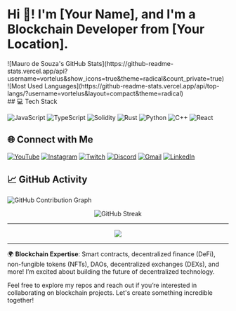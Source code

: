 # Hi 👋! I'm [Your Name], and I'm a Blockchain Developer from [Your Location].

<div style="width: 100%;">
![Mauro de Souza's GitHub Stats](https://github-readme-stats.vercel.app/api?username=vortelus&show_icons=true&theme=radical&count_private=true)
</div>
<div style="width: 100%;">
![Most Used Languages](https://github-readme-stats.vercel.app/api/top-langs/?username=vortelus&layout=compact&theme=radical)
</div>
## 💻 Tech Stack

<p>
  <img src="https://img.shields.io/badge/JavaScript-F7DF1E?style=for-the-badge&logo=javascript&logoColor=black" alt="JavaScript" />
  <img src="https://img.shields.io/badge/TypeScript-3178C6?style=for-the-badge&logo=typescript&logoColor=white" alt="TypeScript" />
  <img src="https://img.shields.io/badge/Solidity-363636?style=for-the-badge&logo=solidity&logoColor=white" alt="Solidity" />
  <img src="https://img.shields.io/badge/Rust-000000?style=for-the-badge&logo=rust&logoColor=white" alt="Rust" />
  <img src="https://img.shields.io/badge/Python-3776AB?style=for-the-badge&logo=python&logoColor=white" alt="Python" />
  <img src="https://img.shields.io/badge/C++-00599C?style=for-the-badge&logo=cplusplus&logoColor=white" alt="C++" />
  <img src="https://img.shields.io/badge/React-61DAFB?style=for-the-badge&logo=react&logoColor=black" alt="React" />
</p>

## 🌐 Connect with Me

<p>
  <a href="https://www.youtube.com/yourchannel" target="_blank"><img src="https://img.shields.io/badge/YouTube-FF0000?style=for-the-badge&logo=youtube&logoColor=white" alt="YouTube" /></a>
  <a href="https://www.instagram.com/yourusername" target="_blank"><img src="https://img.shields.io/badge/Instagram-E4405F?style=for-the-badge&logo=instagram&logoColor=white" alt="Instagram" /></a>
  <a href="https://www.twitch.tv/yourusername" target="_blank"><img src="https://img.shields.io/badge/Twitch-9146FF?style=for-the-badge&logo=twitch&logoColor=white" alt="Twitch" /></a>
  <a href="https://discord.gg/yourusername" target="_blank"><img src="https://img.shields.io/badge/Discord-7289DA?style=for-the-badge&logo=discord&logoColor=white" alt="Discord" /></a>
  <a href="mailto:youremail@gmail.com"><img src="https://img.shields.io/badge/Gmail-D14836?style=for-the-badge&logo=gmail&logoColor=white" alt="Gmail" /></a>
  <a href="https://www.linkedin.com/in/yourusername/" target="_blank"><img src="https://img.shields.io/badge/LinkedIn-0077B5?style=for-the-badge&logo=linkedin&logoColor=white" alt="LinkedIn" /></a>
</p>

## 📈 GitHub Activity

![GitHub Contribution Graph](https://activity-graph.herokuapp.com/graph?username=your-username&theme=react-dark&bg_color=20232a&hide_border=true&line=5BCDEC&color=5BCDEC)

<p align="center">
  <img src="https://github-readme-streak-stats.herokuapp.com/?user=your-username&theme=radical" alt="GitHub Streak" />
</p>

---

<p align="center">
  <img src="https://github-profile-trophy.vercel.app/?username=your-username&theme=radical&no-frame=true&column=7&margin-w=15&margin-h=15" />
</p>

---

🌍 **Blockchain Expertise**: Smart contracts, decentralized finance (DeFi), non-fungible tokens (NFTs), DAOs, decentralized exchanges (DEXs), and more! I’m excited about building the future of decentralized technology.

Feel free to explore my repos and reach out if you’re interested in collaborating on blockchain projects. Let's create something incredible together!
